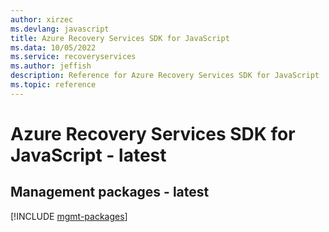 ```yaml
---
author: xirzec
ms.devlang: javascript
title: Azure Recovery Services SDK for JavaScript
ms.data: 10/05/2022
ms.service: recoveryservices
ms.author: jeffish
description: Reference for Azure Recovery Services SDK for JavaScript
ms.topic: reference
---
```

# Azure Recovery Services SDK for JavaScript - latest

## Management packages - latest
[!INCLUDE [mgmt-packages](recovery-services-mgmt-index.md)]